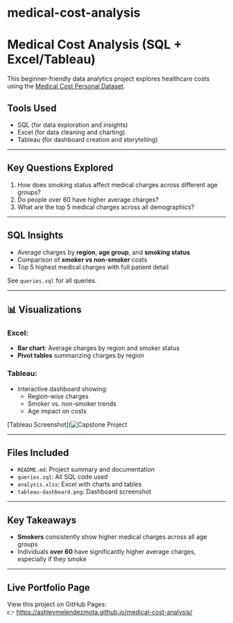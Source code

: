# medical-cost-analysis

# Medical Cost Analysis (SQL + Excel/Tableau)

This beginner-friendly data analytics project explores healthcare costs using the [Medical Cost Personal Dataset](https://www.kaggle.com/datasets/mirichoi0218/insurance).

## Tools Used

- SQL (for data exploration and insights)
- Excel (for data cleaning and charting)
- Tableau (for dashboard creation and storytelling)

---

## Key Questions Explored

1. How does smoking status affect medical charges across different age groups?
2. Do people over 60 have higher average charges?
3. What are the top 5 medical charges across all demographics?

---

## SQL Insights

- Average charges by **region**, **age group**, and **smoking status**
- Comparison of **smoker vs non-smoker** costs
- Top 5 highest medical charges with full patient detail

See `queries.sql` for all queries.

---

## 📊 Visualizations

### Excel:
- **Bar chart**: Average charges by region and smoker status
- **Pivot tables** summarizing charges by region

### Tableau:
- Interactive dashboard showing:
  - Region-wise charges
  - Smoker vs. non-smoker trends
  - Age impact on costs

 [Tableau Screenshot](![Capstone Project](https://github.com/user-attachments/assets/91649d53-3ea5-495c-ad4f-c28973a53158)


---

## Files Included

- `README.md`: Project summary and documentation
- `queries.sql`: All SQL code used
- `analysis.xlsx`: Excel with charts and tables
- `tableau-dashboard.png`: Dashboard screenshot

---

## Key Takeaways

- **Smokers** consistently show higher medical charges across all age groups
- Individuals **over 60** have significantly higher average charges, especially if they smoke

---

## Live Portfolio Page

View this project on GitHub Pages:  
👉 https://ashleymelendezmota.github.io/medical-cost-analysis/
